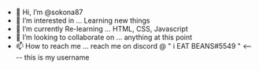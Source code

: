 - 👋 Hi, I’m @sokona87
- 👀 I’m interested in ... Learning new things 
- 🌱 I’m currently Re-learning ... HTML, CSS, Javascript
- 💞️ I’m looking to collaborate on ... anything at this point
- 📫 How to reach me ... reach me on discord @ " i EAT BEANS#5549 " <---- this is my username

<!---
sokona87/sokona87 is a ✨ special ✨ repository because its `README.md` (this file) appears on your GitHub profile.
You can click the Preview link to take a look at your changes.
--->
